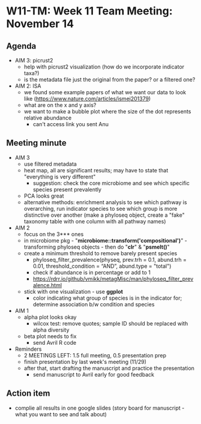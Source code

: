 # W11-TM: Week 11 Team Meeting: November 14

## Agenda
* AIM 3: picrust2
  - help with picrust2 visualization (how do we incorporate indicator taxa?)
  - is the metadata file just the original from the paper? or a filtered one?
* AIM 2: ISA
  - we found some example papers of what we want our data to look like (https://www.nature.com/articles/ismej201379)
  - what are on the x and y axis?
  - we want to make a bubble plot where the size of the dot represents relative abundance
      - can't access link you sent Anu

## Meeting minute
* AIM 3
  * use filtered metadata
  * heat map, all are significant results; may have to state that "everything is very different"
    * suggestion: check the core microbiome and see which specific species present prevalently
  * PCA looks great
  * alternative methods: enrichment analysis to see which pathway is overarching, run indicator species to see which group is more distinctive over another (make a phyloseq object, create a "fake" taxonomy table with one column with all pathway names)
* AIM 2
  * focus on the 3*** ones
  * in microbiome pkg - "**microbiome::transform('compositional')**" - transforming phyloseq objects - then do "**clr**" & "**psmelt()**"
  * create a minimum threshold to remove barely present species
    * phyloseq_filter_prevalence(physeq, prev.trh = 0.1, abund.trh = 0.01, threshold_condition = “AND”, abund.type = "total")
    * check if abundance is in percentage or add to 1
    * https://rdrr.io/github/vmikk/metagMisc/man/phyloseq_filter_prevalence.html
  * stick with one visualization - use **ggplot**
    * color indicating what group of species is in the indicator for; determine association b/w condition and species
* AIM 1
  * alpha plot looks okay
    * wilcox test: remove quotes; sample ID should be replaced with alpha diversity
  * beta plot needs to fix
    * send Avril R code
* Reminders
  * 2 MEETINGS LEFT: 1.5 full meeting, 0.5 presentation prep
  * finish presentation by last week's meeting (11/29)
  * after that, start drafting the manuscript and practice the presentation
    * send manuscript to Avril early for good feedback

## Action item
* complie all results in one google slides (story board for manuscript - what you want to see and talk about)
    
